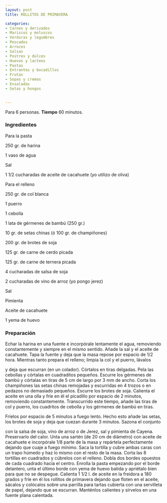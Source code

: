 ```yaml
---
layout: post
title: ROLLITOS DE PRIMAVERA

categories:
- Carnes y derivados
- Mariscos y moluscos
- Verduras y legumbres
- Pescados
- Arroces
- Salsas
- Postres y dulces
- Huevos y lacteos
- Pastas
- Entrantes y bocadillos
- Frutas
- Sopas y cremas
- Ensaladas
- Setas y hongos
 

---
```


Para 6 personas.
<b>Tiempo</b> 60 minutos.

<h3>Ingredientes</h3>

Para la pasta

250 gr. de harina

1 vaso de agua

Sal

1 1/2 cucharadas de aceite de cacahuete (yo utilizo de oliva)

Para el relleno

250 gr. de col blanca

1 puerro

1 cebolla

1 lata de gérmenes de bambú (250 gr.)

10 gr. de setas chinas (ó 100 gr. de champiñones)

200 gr. de brotes de soja

125 gr. de carne de cerdo picada

125 gr. de carne de ternera picada

4 cucharadas de salsa de soja

2 cucharadas de vino de arroz (yo pongo jerez)

Sal

Pimienta

Aceite de cacahuete

1 yema de huevo

<h3>Preparación</h3>

Echar la harina en una fuente e incorpórale lentamente el agua, removiendo constantemente y siempre en el mismo sentido. Añade la sal y el aceite de cacahuete. Tapa la fuente y deja que la masa repose por espacio de 1/2 hora. Mientras tanto prepara el relleno; limpia la col y el puerro, lávalos

y deja que escurran (en un colador). Córtalos en tiras delgadas. Pela las cebollas y córtalas en cuadraditos pequeños. Escurre los gérmenes de bambú y córtalas en tiras de 5 cm de largo por 3 mm de ancho. Corta los champiñones las setas chinas remojadas y escurridas en 4 trozos o en pedazos no demasiado pequeños. Escurre los brotes de soja. Calienta el aceite en una olla y fríe en él el picadillo por espacio de 2 minutos, removiendo constantemente. Transcurrido este tiempo, añade las tiras de col y puerro, los cuadritos de cebolla y los gérmenes de bambú en tiras.

Fríelos por espacio de 5 minutos a fuego lento. Hecho esto añade las setas, los brotes de soja y deja que cuezan durante 3 minutos. Sazona el conjunto

con la salsa de soja, vino de arroz o de Jerez, sal y pimienta de Cayena. Preservarlo del calor. Unta una sartén (de 20 cm de diámetro) con aceite de cacahuete e incorpórale 1/8 parte de la masa y repártela perfectamente dejando que cuaje a fuego mínimo. Saca la tortilla y cubre ambas caras con un trapo húmedo y haz lo mismo con el resto de la masa. Corta las 8 tortillas en cuadrados y cúbrelos con el relleno. Dobla dos bordes opuestos de cada cuadrado hacia el centro. Enrolla la pasta empezando por el borde delantero, unta el último borde con yema de huevo batida y apriétalo bien para que no se despegue. Calienta 1 1/2 l. de aceite en la freidora a 180 grados y fríe en él los rollitos de primavera dejando que floten en el aceite, sácalos y colócalos sobre una parrilla para tartas cubierta con una servilleta de papel, dejando que se escurran. Manténlos calientes y sírvelos en una fuente plana calentada.

